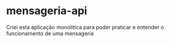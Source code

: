 # mensageria-api
Criei esta aplicação monolitica para poder praticar e entender o funcionamento de uma mensageria 
